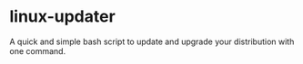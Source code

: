 # linux-updater
A quick and simple bash script to update and upgrade your distribution with one command. 
